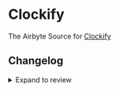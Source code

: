 # Clockify

The Airbyte Source for [Clockify](https://clockify.me)

## Changelog

<details>
  <summary>Expand to review</summary>

| Version | Date       | Pull Request                                             | Subject                                                                         |
| :------ | :--------- | :------------------------------------------------------- | :------------------------------------------------------------------------------ |
| 0.5.0   | 2025-02-10 | [53240](https://github.com/airbytehq/airbyte/pull/53240) | Added holidays and scheduling streams to fetching                               |
| 0.4.10 | 2025-02-08 | [53429](https://github.com/airbytehq/airbyte/pull/53429) | Update dependencies |
| 0.4.9 | 2025-02-01 | [52910](https://github.com/airbytehq/airbyte/pull/52910) | Update dependencies |
| 0.4.8 | 2025-01-25 | [52166](https://github.com/airbytehq/airbyte/pull/52166) | Update dependencies |
| 0.4.7 | 2025-01-18 | [51719](https://github.com/airbytehq/airbyte/pull/51719) | Update dependencies |
| 0.4.6 | 2025-01-11 | [51235](https://github.com/airbytehq/airbyte/pull/51235) | Update dependencies |
| 0.4.5 | 2024-12-28 | [50449](https://github.com/airbytehq/airbyte/pull/50449) | Update dependencies |
| 0.4.4 | 2024-12-21 | [50188](https://github.com/airbytehq/airbyte/pull/50188) | Update dependencies |
| 0.4.3 | 2024-12-14 | [49552](https://github.com/airbytehq/airbyte/pull/49552) | Update dependencies |
| 0.4.2 | 2024-12-12 | [47651](https://github.com/airbytehq/airbyte/pull/47651) | Update dependencies |
| 0.4.1 | 2024-08-16 | [44196](https://github.com/airbytehq/airbyte/pull/44196) | Bump source-declarative-manifest version |
| 0.4.0 | 2024-08-15 | [44166](https://github.com/airbytehq/airbyte/pull/44166) | Refactor connector to manifest-only format |
| 0.3.13 | 2024-08-10 | [42817](https://github.com/airbytehq/airbyte/pull/42817) | Update dependencies |
| 0.3.12 | 2024-07-20 | [42197](https://github.com/airbytehq/airbyte/pull/42197) | Update dependencies |
| 0.3.11 | 2024-07-13 | [41693](https://github.com/airbytehq/airbyte/pull/41693) | Update dependencies |
| 0.3.10 | 2024-07-10 | [41480](https://github.com/airbytehq/airbyte/pull/41480) | Update dependencies |
| 0.3.9 | 2024-07-10 | [41330](https://github.com/airbytehq/airbyte/pull/41330) | Update dependencies |
| 0.3.8 | 2024-07-06 | [40831](https://github.com/airbytehq/airbyte/pull/40831) | Update dependencies |
| 0.3.7 | 2024-06-25 | [40398](https://github.com/airbytehq/airbyte/pull/40398) | Update dependencies |
| 0.3.6 | 2024-06-22 | [40116](https://github.com/airbytehq/airbyte/pull/40116) | Update dependencies |
| 0.3.5 | 2024-06-06 | [39156](https://github.com/airbytehq/airbyte/pull/39156) | [autopull] Upgrade base image to v1.2.2 |
| 0.3.4 | 2024-05-21 | [38146](https://github.com/airbytehq/airbyte/pull/38146) | Make connector compatible with the builder |
| 0.3.3 | 2024-04-19 | [37135](https://github.com/airbytehq/airbyte/pull/37135) | Upgrade to CDK 0.80.0 and manage dependencies with Poetry. |
| 0.3.2 | 2024-04-15 | [37135](https://github.com/airbytehq/airbyte/pull/37135) | Base image migration: remove Dockerfile and use the python-connector-base image |
| 0.3.1 | 2024-04-12 | [37135](https://github.com/airbytehq/airbyte/pull/37135) | schema descriptions |
| 0.3.0   | 2023-08-27 | [TBD](https://github.com/airbytehq/airbyte/pull/TBD)     | ✨ Source Clockify: Migrate to LowCode CDK                                      |
| 0.2.1   | 2023-08-01 | [27881](https://github.com/airbytehq/airbyte/pull/27881) | 🐛 Source Clockify: Source Clockify: Fix pagination logic                       |
| 0.2.0   | 2023-08-01 | [27689](https://github.com/airbytehq/airbyte/pull/27689) | ✨ Source Clockify: Add Optional API Url parameter                              |
| 0.1.0   | 2022-10-26 | [17767](https://github.com/airbytehq/airbyte/pull/17767) | 🎉 New Connector: Clockify [python cdk]                                         |

</details>

